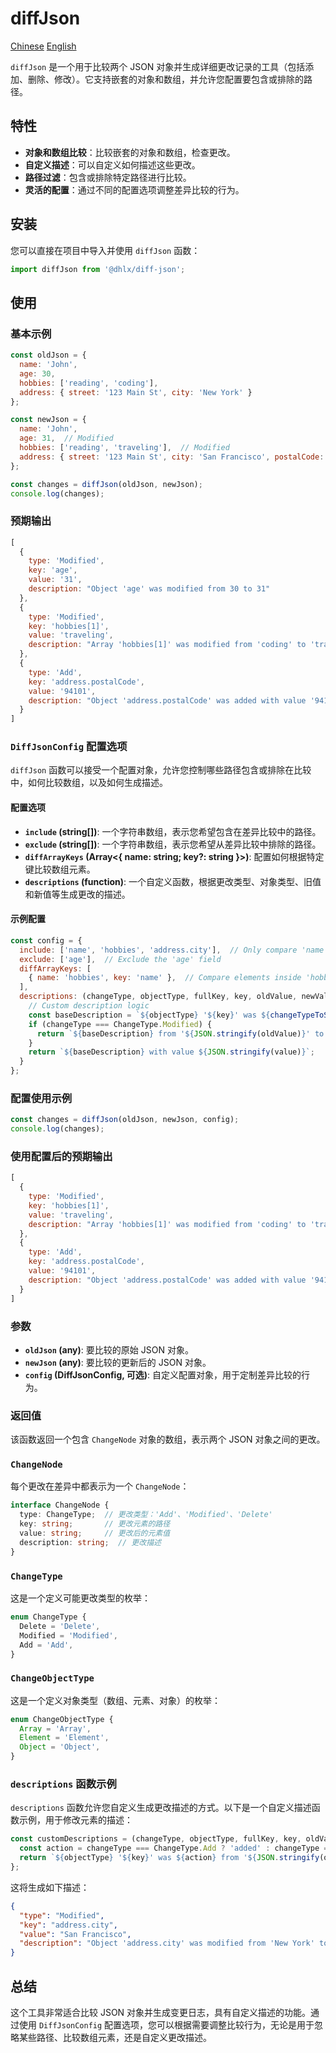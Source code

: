 # diffJson

[Chinese](./README_zh.md)
[English](./README.md)

`diffJson` 是一个用于比较两个 JSON 对象并生成详细更改记录的工具（包括添加、删除、修改）。它支持嵌套的对象和数组，并允许您配置要包含或排除的路径。

## 特性

- **对象和数组比较**：比较嵌套的对象和数组，检查更改。
- **自定义描述**：可以自定义如何描述这些更改。
- **路径过滤**：包含或排除特定路径进行比较。
- **灵活的配置**：通过不同的配置选项调整差异比较的行为。

## 安装

您可以直接在项目中导入并使用 `diffJson` 函数：

```javascript
import diffJson from '@dhlx/diff-json';
```

## 使用

### 基本示例

```javascript
const oldJson = {
  name: 'John',
  age: 30,
  hobbies: ['reading', 'coding'],
  address: { street: '123 Main St', city: 'New York' }
};

const newJson = {
  name: 'John',
  age: 31,  // Modified
  hobbies: ['reading', 'traveling'],  // Modified
  address: { street: '123 Main St', city: 'San Francisco', postalCode: '94101' }  // Added
};

const changes = diffJson(oldJson, newJson);
console.log(changes);
```

### 预期输出

```javascript
[
  {
    type: 'Modified',
    key: 'age',
    value: '31',
    description: "Object 'age' was modified from 30 to 31"
  },
  {
    type: 'Modified',
    key: 'hobbies[1]',
    value: 'traveling',
    description: "Array 'hobbies[1]' was modified from 'coding' to 'traveling'"
  },
  {
    type: 'Add',
    key: 'address.postalCode',
    value: '94101',
    description: "Object 'address.postalCode' was added with value '94101'"
  }
]
```

### `DiffJsonConfig` 配置选项

`diffJson` 函数可以接受一个配置对象，允许您控制哪些路径包含或排除在比较中，如何比较数组，以及如何生成描述。

#### 配置选项

- **`include` (string[])**: 一个字符串数组，表示您希望包含在差异比较中的路径。
- **`exclude` (string[])**: 一个字符串数组，表示您希望从差异比较中排除的路径。
- **`diffArrayKeys` (Array<{ name: string; key?: string }>)**: 配置如何根据特定键比较数组元素。
- **`descriptions` (function)**: 一个自定义函数，根据更改类型、对象类型、旧值和新值等生成更改的描述。

#### 示例配置

```javascript
const config = {
  include: ['name', 'hobbies', 'address.city'],  // Only compare 'name', 'hobbies', and 'address.city'
  exclude: ['age'],  // Exclude the 'age' field
  diffArrayKeys: [
    { name: 'hobbies', key: 'name' },  // Compare elements inside 'hobbies' array by their 'name' property
  ],
  descriptions: (changeType, objectType, fullKey, key, oldValue, newValue, value) => {
    // Custom description logic
    const baseDescription = `${objectType} '${key}' was ${changeTypeToStr(changeType)}`;
    if (changeType === ChangeType.Modified) {
      return `${baseDescription} from '${JSON.stringify(oldValue)}' to '${JSON.stringify(newValue)}'`;
    }
    return `${baseDescription} with value ${JSON.stringify(value)}`;
  }
};
```

### 配置使用示例

```javascript
const changes = diffJson(oldJson, newJson, config);
console.log(changes);
```

### 使用配置后的预期输出

```javascript
[
  {
    type: 'Modified',
    key: 'hobbies[1]',
    value: 'traveling',
    description: "Array 'hobbies[1]' was modified from 'coding' to 'traveling'"
  },
  {
    type: 'Add',
    key: 'address.postalCode',
    value: '94101',
    description: "Object 'address.postalCode' was added with value '94101'"
  }
]
```

### 参数

- **`oldJson` (any)**: 要比较的原始 JSON 对象。
- **`newJson` (any)**: 要比较的更新后的 JSON 对象。
- **`config` (DiffJsonConfig, 可选)**: 自定义配置对象，用于定制差异比较的行为。

### 返回值

该函数返回一个包含 `ChangeNode` 对象的数组，表示两个 JSON 对象之间的更改。

### `ChangeNode`

每个更改在差异中都表示为一个 `ChangeNode`：

```typescript
interface ChangeNode {
  type: ChangeType;  // 更改类型：'Add'、'Modified'、'Delete'
  key: string;       // 更改元素的路径
  value: string;     // 更改后的元素值
  description: string;  // 更改描述
}
```

### `ChangeType`

这是一个定义可能更改类型的枚举：

```typescript
enum ChangeType {
  Delete = 'Delete',
  Modified = 'Modified',
  Add = 'Add',
}
```

### `ChangeObjectType`

这是一个定义对象类型（数组、元素、对象）的枚举：

```typescript
enum ChangeObjectType {
  Array = 'Array',
  Element = 'Element',
  Object = 'Object',
}
```

### `descriptions` 函数示例

`descriptions` 函数允许您自定义生成更改描述的方式。以下是一个自定义描述函数示例，用于修改元素的描述：

```javascript
const customDescriptions = (changeType, objectType, fullKey, key, oldValue, newValue, value) => {
  const action = changeType === ChangeType.Add ? 'added' : changeType === ChangeType.Delete ? 'deleted' : 'modified';
  return `${objectType} '${key}' was ${action} from '${JSON.stringify(oldValue)}' to '${JSON.stringify(newValue)}'`;
};
```

这将生成如下描述：

```json
{
  "type": "Modified",
  "key": "address.city",
  "value": "San Francisco",
  "description": "Object 'address.city' was modified from 'New York' to 'San Francisco'"
}
```

## 总结

这个工具非常适合比较 JSON 对象并生成变更日志，具有自定义描述的功能。通过使用 `DiffJsonConfig`
配置选项，您可以根据需要调整比较行为，无论是用于忽略某些路径、比较数组元素，还是自定义更改描述。
